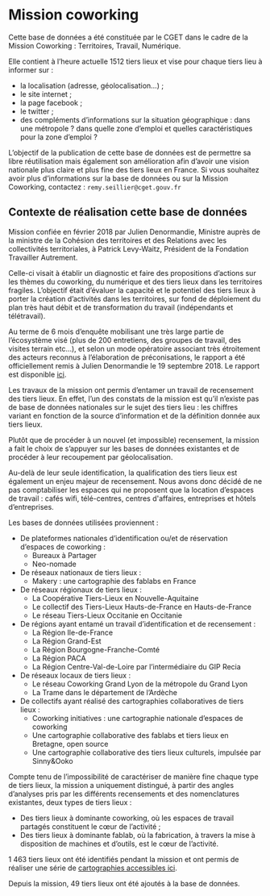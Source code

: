 # Mission coworking

Cette base de données a été constituée par le CGET dans le cadre de la
Mission Coworking : Territoires, Travail, Numérique.

Elle contient à l’heure actuelle 1512 tiers lieux et vise pour chaque
tiers lieu à informer sur :

- la localisation (adresse, géolocalisation…) ;
- le site internet ;
- la page facebook ;
- le twitter ;
- des compléments d’informations sur la situation géographique : dans
  une métropole ? dans quelle zone d’emploi et quelles
  caractéristiques pour la zone d’emploi ?

L’objectif de la publication de cette base de données est de permettre
sa libre réutilisation mais également son amélioration afin d’avoir
une vision nationale plus claire et plus fine des tiers lieux en
France.  Si vous souhaitez avoir plus d’informations sur la base de
données ou sur la Mission Coworking, contactez :
`remy.seillier@cget.gouv.fr`

## Contexte de réalisation cette base de données

Mission confiée en février 2018 par Julien Denormandie, Ministre
auprès de la ministre de la Cohésion des territoires et des Relations
avec les collectivités territoriales, à Patrick Levy-Waitz, Président
de la Fondation Travailler Autrement. 

Celle-ci visait à établir un diagnostic et faire des propositions
d’actions sur les thèmes du coworking, du numérique et des tiers lieux
dans les territoires fragiles. L’objectif était d’évaluer la capacité
et le potentiel des tiers lieux à porter la création d’activités dans
les territoires, sur fond de déploiement du plan très haut débit et de
transformation du travail (indépendants et télétravail).

Au terme de 6 mois d’enquête mobilisant une très large partie de
l’écosystème visé (plus de 200 entretiens, des groupes de travail, des
visites terrain etc…), et selon un mode opératoire associant très
étroitement des acteurs reconnus à l’élaboration de préconisations, le
rapport a été officiellement remis à Julien Denormandie le 19
septembre 2018. Le rapport est disponible
[ici](https://www.cget.gouv.fr/actualites/l-etat-s-engage-pour-soutenir-et-accelerer-la-dynamique-des-tiers-lieux-dans-les-territoires).

Les travaux de la mission ont permis d’entamer un travail de
recensement des tiers lieux. En effet, l’un des constats de la mission
est qu’il n’existe pas de base de données nationales sur le sujet des
tiers lieu : les chiffres variant en fonction de la source
d’information et de la définition donnée aux tiers lieux.

Plutôt que de procéder à un nouvel (et impossible) recensement, la
mission a fait le choix de s’appuyer sur les bases de données
existantes et de procéder à leur recoupement par géolocalisation.

Au-delà de leur seule identification, la qualification des tiers lieux
est également un enjeu majeur de recensement. Nous avons donc décidé
de ne pas comptabiliser les espaces qui ne proposent que la location
d’espaces de travail : cafés wifi, télé-centres, centres d'affaires,
entreprises et hôtels d’entreprises.

Les bases de données utilisées proviennent :
- De plateformes nationales d’identification ou/et de réservation
  d’espaces de coworking :
  - Bureaux à Partager 
  - Neo-nomade
- De réseaux nationaux de tiers lieux :
  - Makery : une cartographie des fablabs en France
- De réseaux régionaux de tiers lieux : 
  - La Coopérative Tiers-Lieux en Nouvelle-Aquitaine
  - Le collectif des Tiers-Lieux Hauts-de-France en Hauts-de-France
  - Le réseau Tiers-Lieux Occitanie en Occitanie
- De régions ayant entamé un travail d’identification et de recensement :
  - La Région Ile-de-France
  - La Région Grand-Est 
  - La Région Bourgogne-Franche-Comté
  - La Région PACA 
  - La Région Centre-Val-de-Loire par l’intermédiaire du GIP Recia
- De réseaux locaux de tiers lieux :
  - Le réseau Coworking Grand Lyon de la métropole du Grand Lyon
  - La Trame dans le département de l’Ardèche 
- De collectifs ayant réalisé des cartographies collaboratives de tiers lieux :
  - Coworking initiatives : une cartographie nationale d’espaces de coworking
  - Une cartographie collaborative des fablabs et tiers lieux en Bretagne, open source
  - Une cartographie collaborative des tiers lieux culturels, impulsée par Sinny&Ooko

Compte tenu de l’impossibilité de caractériser de manière fine chaque
type de tiers lieux, la mission a uniquement distingué, à partir des
angles d’analyses pris par les différents recensements et des
nomenclatures existantes, deux types de tiers lieux : 

- Des tiers lieux à dominante coworking, où les espaces de travail
  partagés constituent le cœur de l’activité ;
- Des tiers lieux à dominante fablab, où la fabrication, à travers la
  mise à disposition de machines et d’outils, est le cœur de
  l’activité.

1 463 tiers lieux ont été identifiés pendant la mission et ont permis de réaliser une série de [cartographies accessibles ici](https://cartotheque.cget.gouv.fr/cartes?filters%5Bquery%5D=&filters%5Bserie%5D%5BSerie%5D%5B3%5D=field.Serie%3Ar%22Rapport+de+la+Mission+coworking%22&current_page=1&category=&page_size=20&query=).

Depuis la mission, 49 tiers lieux ont été ajoutés à la base de
données.
